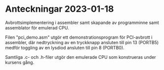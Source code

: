 # Anteckningar 2023-01-18
Avbrottsimplementering i assembler samt skapande av programminne samt assemblator för emulerad CPU.

Filen "pci_demo.asm" utgör ett demonstrationsprogram för PCI-avbrott i assembler, där nedtryckning av 
en tryckknapp ansluten till pin 13 (PORTB5) medför toggling av en lysdiod ansluten till pin 8 (PORTB0).

Samtliga .c- och .h-filer utgör den emulerade CPU som konstrueras under kursens gång.




